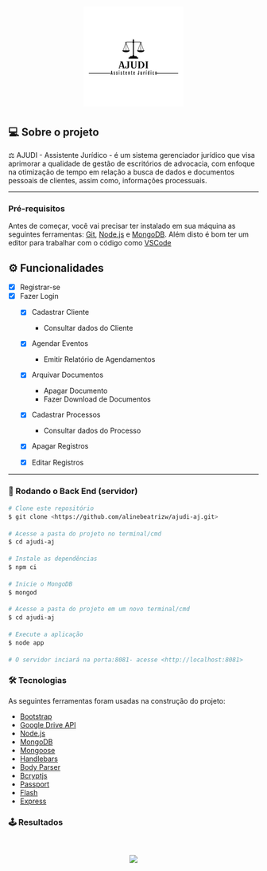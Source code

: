 <h1 align="center">
    <img  src="/public/imagens/ajudi-icon-preto.png" />
</h1>

## 💻 Sobre o projeto

⚖️ AJUDI - Assistente Jurídico - é um sistema gerenciador jurídico que visa aprimorar a qualidade de gestão de escritórios de advocacia, com enfoque na otimização de tempo em relação a busca de dados e documentos pessoais de clientes, assim como, informações processuais.

---

### Pré-requisitos

Antes de começar, você vai precisar ter instalado em sua máquina as seguintes ferramentas:
[Git](https://git-scm.com), [Node.js](https://nodejs.org/en/) e [MongoDB](https://www.mongodb.com/). 
Além disto é bom ter um editor para trabalhar com o código como [VSCode](https://code.visualstudio.com/)

## ⚙️ Funcionalidades

- [x] Registrar-se
- [x] Fazer Login
  - [x] Cadastrar Cliente
    -  Consultar dados do Cliente
  - [x] Agendar Eventos
    -  Emitir Relatório de Agendamentos
  - [x] Arquivar Documentos
    -  Apagar Documento
    -  Fazer Download de Documentos
  - [x] Cadastrar Processos
    -  Consultar dados do Processo
  - [x] Apagar Registros
  - [x] Editar Registros


---



### 🎲 Rodando o Back End (servidor)

```bash
# Clone este repositório
$ git clone <https://github.com/alinebeatrizw/ajudi-aj.git>

# Acesse a pasta do projeto no terminal/cmd
$ cd ajudi-aj

# Instale as dependências
$ npm ci

# Inicie o MongoDB
$ mongod

# Acesse a pasta do projeto em um novo terminal/cmd 
$ cd ajudi-aj

# Execute a aplicação
$ node app

# O servidor inciará na porta:8081- acesse <http://localhost:8081>
```


### 🛠 Tecnologias

As seguintes ferramentas foram usadas na construção do projeto:

- [Bootstrap](https://getbootstrap.com/)
- [Google Drive API](https://developers.google.com/drive)
- [Node.js](https://nodejs.org/en/)
- [MongoDB](https://www.mongodb.com/)
- [Mongoose](https://mongoosejs.com/)
- [Handlebars](https://handlebarsjs.com/)
- [Body Parser](https://www.npmjs.com/package/body-parser)
- [Bcryptjs](https://www.npmjs.com/package/bcryptjs)
- [Passport](http://www.passportjs.org/)
- [Flash](https://www.npmjs.com/package/flash)
- [Express](https://expressjs.com/pt-br/)

### 🕹️ Resultados

<h1 align="center">
    <img  src="/public/imagens/gifResultado.gif" />
</h1>
